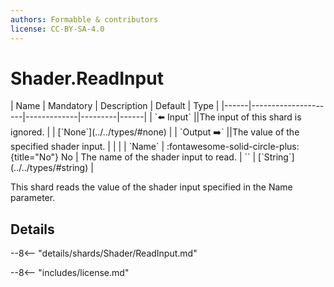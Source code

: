 ```yaml
---
authors: Formabble & contributors
license: CC-BY-SA-4.0
---
```



# Shader.ReadInput

<div class="sh-parameters" markdown="1">
| Name | Mandatory | Description | Default | Type |
|------|---------------------|-------------|---------|------|
| `⬅️ Input` ||The input of this shard is ignored. | | [`None`](../../types/#none) |
| `Output ➡️` ||The value of the  specified shader input. | |  |
| `Name` | :fontawesome-solid-circle-plus:{title="No"} No  | The name of the shader input to read. | `` | [`String`](../../types/#string) |

</div>

This shard reads the value of the shader input specified in the Name parameter.

## Details

--8<-- "details/shards/Shader/ReadInput.md"


--8<-- "includes/license.md"

